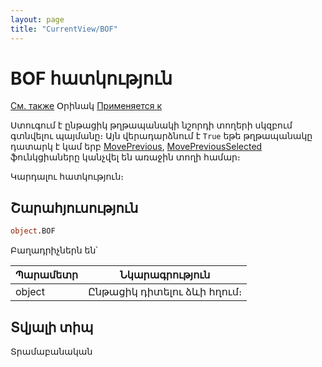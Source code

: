 ```yaml
---
layout: page
title: "CurrentView/BOF"
---
```



# BOF հատկություն

[См. также](../Frmpttel.md) Օրինակ [Применяется к](../Frmpttel.md)

Ստուգում է ընթացիկ թղթապանակի նշորդի տողերի սկզբում գտնվելու պայմանը։ Այն վերադարձնում է `True` եթե թղթապանակը դատարկ է կամ երբ [MovePrevious](MovePrevious.md), [MovePreviousSelected](MovePreviousSelected.md) ֆունկցիաները կանչվել են առաջին տողի համար։

Կարդալու հատկություն։

## Շարահյուսություն

``` vb
object.BOF
```

Բաղադրիչներն են՝


| Պարամետր | Նկարագրություն |
|--|--|
| object | Ընթացիկ դիտելու ձևի հղում։  |

## Տվյալի տիպ

Տրամաբանական
